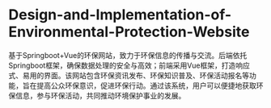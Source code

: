 # Design-and-Implementation-of-Environmental-Protection-Website
基于Springboot+Vue的环保网站，致力于环保信息的传播与交流。后端依托Springboot框架，确保数据处理的安全与高效；前端采用Vue框架，打造响应式、易用的界面。该网站包含环保资讯发布、环保知识普及、环保活动报名等功能，旨在提高公众环保意识，促进环保行动。通过该系统，用户可以便捷地获取环保信息，参与环保活动，共同推动环境保护事业的发展。
